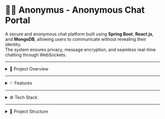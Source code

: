 # 🕵️‍♂️ Anonymus - Anonymous Chat Portal

A secure and anonymous chat platform built using **Spring Boot**, **React.js**, and **MongoDB**, allowing users to communicate without revealing their identity.  
The system ensures privacy, message encryption, and seamless real-time chatting through WebSockets.

---

<details>
<summary>🚀 Project Overview</summary>

The **Anonymus Chat Portal** is designed for users who want to communicate without revealing their personal identity.  
It allows users to join chat sessions, send and receive messages anonymously, and experience a safe communication environment.

This project combines the power of:
- **Spring Boot (Backend)** for REST API, WebSocket, and MongoDB integration.  
- **React.js (Frontend)** for responsive, real-time UI.  
- **MongoDB** for secure message and user data storage.  

</details>

---

<details>
<summary>✨ Features</summary>

✅ User registration and login with email verification (OTP-based).  
✅ Anonymous chat sessions (no usernames displayed in chat).  
✅ Secure message storage using MongoDB.  
✅ WebSocket integration for real-time messaging.  
✅ Environment variable support using `.env` file.  
✅ RESTful API endpoints for chat, users, and sessions.  
✅ CORS enabled for frontend-backend communication.  

</details>

---

<details>
<summary>⚙️ Tech Stack</summary>

**Frontend:** React.js, HTML, CSS, JavaScript  
**Backend:** Spring Boot, Java 17, WebSocket  
**Database:** MongoDB  
**Authentication:** OTP-based Email verification  
**Environment Management:** Dotenv  
**Build Tool:** Maven  

</details>

---

<details>
<summary>📁 Project Structure</summary>

### 🗂️ Root Folder

```bash
Anonymus/
├── Backend/
├── Frontend/
└── README.md
### Backend
Backend/
├── src/
│   ├── main/
│   │   ├── java/com/Anonymus_Backend/
│   │   │   ├── controller/      # REST Controllers
│   │   │   ├── model/           # Entity classes
│   │   │   ├── service/         # Business logic
│   │   │   ├── repository/      # MongoDB Repositories
│   │   │   ├── config/          # Config files (CORS, EnvConfig, WebSocket)
│   │   │   └── BackendApplication.java  # Spring Boot main file
│   │   └── resources/
│   │       ├── application.properties
│   │       ├── static/
│   │       └── templates/
│   └── test/
└── pom.xml
### Frontend
Frontend/
├── src/
│   ├── components/   # React components
│   ├── pages/        # UI pages (Login, Chat, Home)
│   ├── services/     # API services
│   ├── App.js        # Main routing logic
│   └── index.js      # Entry point
├── public/
│   ├── index.html
│   └── favicon.ico
└── package.json
</detials>

<details> <summary>🛠️ Setup Instructions</summary>
1️⃣ Clone the repository
git clone https://github.com/your-username/Anonymus.git
cd Anonymus
2️⃣ Setup Backend
cd Backend
# Add your environment variables in .env
# Example:
# MONGODB_URI=your_mongodb_connection_string
# GOOGLE_CLIENT_ID=your_google_client_id
# GOOGLE_CLIENT_SECRET=your_google_client_secret

mvn spring-boot:run

3️⃣ Setup Frontend
cd Frontend
npm install
npm start
4️⃣ Access the App

Frontend: http://localhost:3000

Backend: http://localhost:8080

</details>
